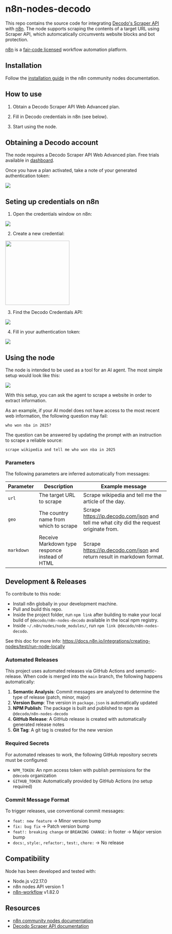 # n8n-nodes-decodo

This repo contains the source code for integrating [Decodo's Scraper API](https://decodo.com/scraping) with [n8n](https://n8n.io). The node supports scraping the contents of a target URL using Scraper API, which automcatically circumvents website blocks and bot protection.

[n8n](https://n8n.io/) is a [fair-code licensed](https://docs.n8n.io/reference/license/) workflow automation platform.

## Installation

Follow the [installation guide](https://docs.n8n.io/integrations/community-nodes/installation/) in the n8n community nodes documentation.

## How to use

1. Obtain a Decodo Scraper API Web Advanced plan.

2. Fill in Decodo credentials in n8n (see below).

3. Start using the node.

## Obtaining a Decodo account

The node requires a Decodo Scraper API Web Advanced plan. Free trials available in [dashboard](https://dashboard.decodo.com/).

Once you have a plan activated, take a note of your generated authentication token:

<img src="docs/decodo_dashboard_auth.png">

## Seting up credentials on n8n

1. Open the credentials window on n8n:

<img src="docs/creds_01.png">

2. Create a new credential:

<img src="docs/creds_02.png" width="200px">

3. Find the Decodo Credentials API:

<img src="docs/creds_03.png">

4. Fill in your authentication token:

<img src="docs/n8n_auth.png">

## Using the node

The node is intended to be used as a tool for an AI agent. The most simple setup would look like this:

<img src="docs/n8n_setup.png">

With this setup, you can ask the agent to scrape a website in order to extract information.

As an example, if your AI model does not have access to the most recent web information, the following question may fail:

```
who won nba in 2025?
```

The question can be answered by updating the prompt with an instruction to scrape a reliable source:

```
scrape wikipedia and tell me who won nba in 2025
```

### Parameters

The following parameters are inferred automatically from messages:

| Parameter | Description                           				 | Example message                                                                         |
| --------- | -----------------------------------------------| --------------------------------------------------------------------------------------- |
| `url`     | The target URL to scrape              				 | Scrape wikipedia and tell me the article of the day.                                    |
| `geo`     | The country name from which to scrape          | Scrape https://ip.decodo.com/json and tell me what city did the request originate from. |
| `markdown`| Receive Markdown type responce instead of HTML | Scrape https://ip.decodo.com/json and return result in markdown format.                 |

## Development & Releases

To contribute to this node:

- Install n8n globally in your development machine.
- Pull and build this repo.
- Inside the project folder, run `npm link` after building to make your local build of `@decodo/n8n-nodes-decodo` available in the local npm registry.
- Inside `~/.n8n/nodes/node_modules/`, run `npm link @decodo/n8n-nodes-decodo`.

See this doc for more info: https://docs.n8n.io/integrations/creating-nodes/test/run-node-locally

### Automated Releases

This project uses automated releases via GitHub Actions and semantic-release. When code is merged into the `main` branch, the following happens automatically:

1. **Semantic Analysis**: Commit messages are analyzed to determine the type of release (patch, minor, major)
2. **Version Bump**: The version in `package.json` is automatically updated
3. **NPM Publish**: The package is built and published to npm as `@decodo/n8n-nodes-decodo`
4. **GitHub Release**: A GitHub release is created with automatically generated release notes
5. **Git Tag**: A git tag is created for the new version

### Required Secrets

For automated releases to work, the following GitHub repository secrets must be configured:

- `NPM_TOKEN`: An npm access token with publish permissions for the `@decodo` organization
- `GITHUB_TOKEN`: Automatically provided by GitHub Actions (no setup required)

### Commit Message Format

To trigger releases, use conventional commit messages:

- `feat: new feature` → Minor version bump
- `fix: bug fix` → Patch version bump
- `feat!: breaking change` or `BREAKING CHANGE:` in footer → Major version bump
- `docs:`, `style:`, `refactor:`, `test:`, `chore:` → No release

## Compatibility

Node has been developed and tested with:

- Node.js v22.17.0
- n8n nodes API version 1
- [n8n-workflow](https://www.npmjs.com/package/n8n-workflow) v1.82.0

## Resources

- [n8n community nodes documentation](https://docs.n8n.io/integrations/#community-nodes)
- [Decodo Scraper API documentation](https://help.decodo.com/docs/web-scraping-api-introduction)
